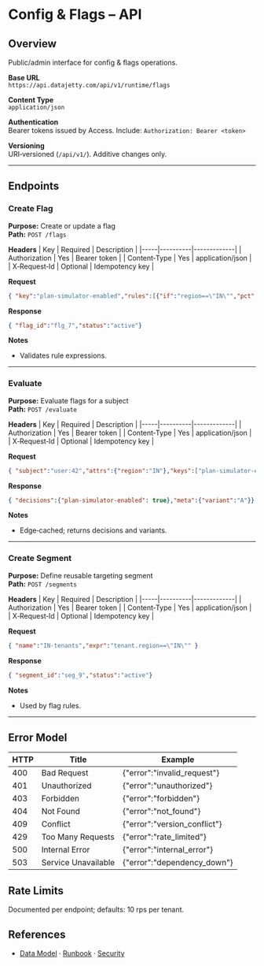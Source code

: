 # Config & Flags – API

## Overview
Public/admin interface for config & flags operations.

**Base URL**  
`https://api.datajetty.com/api/v1/runtime/flags`

**Content Type**  
`application/json`

**Authentication**  
Bearer tokens issued by Access. Include: `Authorization: Bearer <token>`

**Versioning**  
URI‑versioned (`/api/v1/`). Additive changes only.

---

## Endpoints

### Create Flag
**Purpose:** Create or update a flag  
**Path:** `POST /flags`

**Headers**
| Key | Required | Description |
|-----|----------|-------------|
| Authorization | Yes | Bearer token |
| Content‑Type | Yes | application/json |
| X‑Request‑Id | Optional | Idempotency key |

**Request**
```json
{ "key":"plan-simulator-enabled","rules":[{"if":"region==\"IN\"","pct":10}] }
```

**Response**
```json
{ "flag_id":"flg_7","status":"active"}
```

**Notes**
- Validates rule expressions.

---

### Evaluate
**Purpose:** Evaluate flags for a subject  
**Path:** `POST /evaluate`

**Headers**
| Key | Required | Description |
|-----|----------|-------------|
| Authorization | Yes | Bearer token |
| Content‑Type | Yes | application/json |
| X‑Request‑Id | Optional | Idempotency key |

**Request**
```json
{ "subject":"user:42","attrs":{"region":"IN"},"keys":["plan-simulator-enabled"] }
```

**Response**
```json
{ "decisions":{"plan-simulator-enabled": true},"meta":{"variant":"A"}}
```

**Notes**
- Edge‑cached; returns decisions and variants.

---

### Create Segment
**Purpose:** Define reusable targeting segment  
**Path:** `POST /segments`

**Headers**
| Key | Required | Description |
|-----|----------|-------------|
| Authorization | Yes | Bearer token |
| Content‑Type | Yes | application/json |
| X‑Request‑Id | Optional | Idempotency key |

**Request**
```json
{ "name":"IN-tenants","expr":"tenant.region==\"IN\"" }
```

**Response**
```json
{ "segment_id":"seg_9","status":"active"}
```

**Notes**
- Used by flag rules.

---

## Error Model
| HTTP | Title | Example |
|------|-------|---------|
| 400 | Bad Request | {"error":"invalid_request"} |
| 401 | Unauthorized | {"error":"unauthorized"} |
| 403 | Forbidden | {"error":"forbidden"} |
| 404 | Not Found | {"error":"not_found"} |
| 409 | Conflict | {"error":"version_conflict"} |
| 429 | Too Many Requests | {"error":"rate_limited"} |
| 500 | Internal Error | {"error":"internal_error"} |
| 503 | Service Unavailable | {"error":"dependency_down"} |

## Rate Limits
Documented per endpoint; defaults: 10 rps per tenant.

## References
- [Data Model](data-model.md) · [Runbook](runbook.md) · [Security](security.md)
